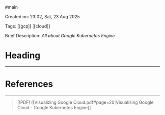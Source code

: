 #main 

Created on: 23:02, Sat, 23 Aug 2025

Tags: [[gcp]] [[cloud]]

Brief Description: *All about Google Kubernetes Engine*

# Heading
---


# References
---
> [!PDF] [[Visualizing Google Cloud.pdf#page=20|Visualizing Google Cloud - Google Kubernetes Engine]]